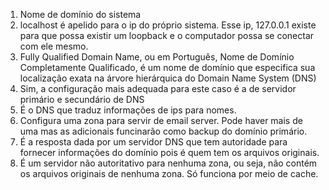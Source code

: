 1. Nome de domínio do sistema
2. localhost é apelido para o ip do próprio sistema. Esse ip, 127.0.0.1 existe para que possa existir um loopback e o computador possa se conectar com ele mesmo.
3. Fully Qualified Domain Name, ou em Português, Nome de Domínio Completamente Qualificado, é um nome de domínio que especifica sua localização exata na árvore hierárquica do Domain Name System (DNS)
4. Sim, a configuração mais adequada para este caso é a de servidor primário e secundário de DNS
5. É o DNS que traduz informações de ips para nomes.
6. Configura uma zona para servir de email server. Pode haver mais de uma mas as adicionais funcinarão como backup do domínio primário.
7. É a resposta dada por um servidor DNS que tem autoridade para fornecer informações do domínio pois é quem tem os arquivos originais.
8. É um servidor não autoritativo para nenhuma zona, ou seja, não contém os arquivos originais de nenhuma zona. Só funciona por meio de cache.